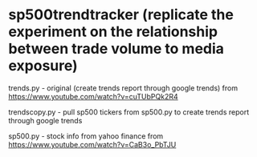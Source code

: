 # sp500trendtracker (replicate the experiment on the relationship between trade volume to media exposure)


trends.py - original (create trends report through google trends)
from https://www.youtube.com/watch?v=cuTUbPQk2R4


trendscopy.py - pull sp500 tickers from sp500.py to create trends report through google trends


sp500.py - stock info from yahoo finance
from https://www.youtube.com/watch?v=CaB3o_PbTJU

